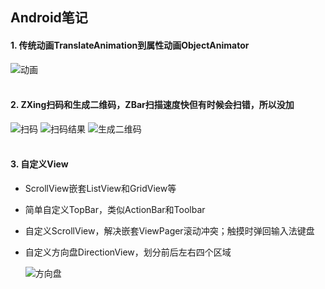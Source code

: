 ## Android笔记
#### 1. 传统动画TranslateAnimation到属性动画ObjectAnimator
![动画](http://oa4p40bdn.bkt.clouddn.com/Animator.gif "动画") 
<br /> 
<br /> 
#### 2. ZXing扫码和生成二维码，ZBar扫描速度快但有时候会扫错，所以没加
![扫码](http://oa4p40bdn.bkt.clouddn.com/%E6%89%AB%E6%8F%8F%E6%9D%A1%E5%BD%A2%E7%A0%81%E6%88%96%E4%BA%8C%E7%BB%B4%E7%A0%81.gif "扫码")  ![扫码结果](http://oa4p40bdn.bkt.clouddn.com/33.gif "扫码结果")  ![生成二维码](http://oa4p40bdn.bkt.clouddn.com/%E7%94%9F%E6%88%90%E4%BA%8C%E7%BB%B4%E7%A0%81.gif "生成二维码")
<br /> 
<br /> 
#### 3. 自定义View
* ScrollView嵌套ListView和GridView等
* 简单自定义TopBar，类似ActionBar和Toolbar
* 自定义ScrollView，解决嵌套ViewPager滚动冲突；触摸时弹回输入法键盘
* 自定义方向盘DirectionView，划分前后左右四个区域 

  ![方向盘](http://oa4p40bdn.bkt.clouddn.com/1.gif "方向盘")
